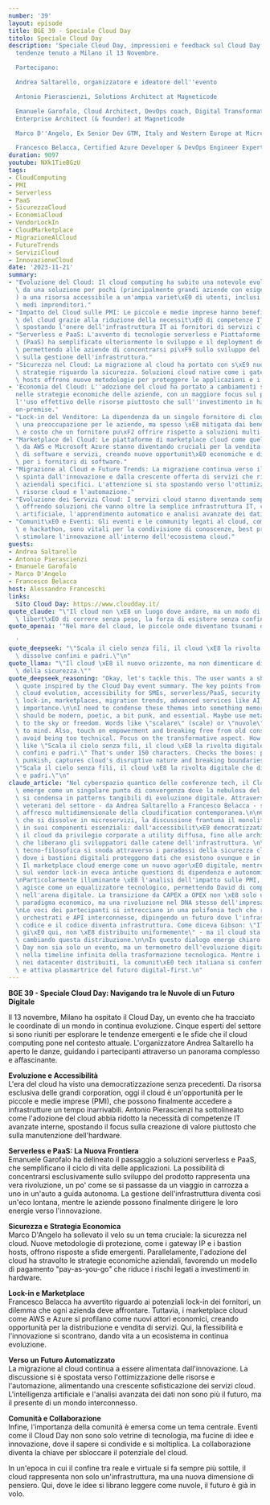 ```yaml
---
number: '39'
layout: episode
title: BGE 39 - Speciale Cloud Day
titolo: Speciale Cloud Day
description: 'Speciale Cloud Day, impressioni e feedback sul Cloud Day e le relative
  tendenze tenuto a Milano il 13 Novembre.

  Partecipano:

  Andrea Saltarello, organizzatore e ideatore dell''evento

  Antonio Pierascienzi, Solutions Architect at Magneticode

  Emanuele Garofalo, Cloud Architect, DevOps coach, Digital Transformation enabler,
  Enterprise Architect (& founder) at Magneticode

  Marco D''Angelo, Ex Senior Dev GTM, Italy and Western Europe at Microsoft

  Francesco Belacca, Certified Azure Developer & DevOps Engineer Expert'
duration: 9097
youtube: NXk1TieBGzU
tags:
- CloudComputing
- PMI
- Serverless
- PaaS
- SicurezzaCloud
- EconomiaCloud
- VendorLockIn
- CloudMarketplace
- MigrazioneAlCloud
- FutureTrends
- ServiziCloud
- InnovazioneCloud
date: '2023-11-21'
summary:
- "Evoluzione del Cloud: Il cloud computing ha subito una notevole evoluzione, passando\
  \ da una soluzione per pochi (principalmente grandi aziende con esigenze di scalabilit\xE0\
  ) a una risorsa accessibile a un'ampia variet\xE0 di utenti, inclusi i piccoli e\
  \ medi imprenditori."
- "Impatto del Cloud sulle PMI: Le piccole e medie imprese hanno beneficiato dell'adozione\
  \ del cloud grazie alla riduzione della necessit\xE0 di competenze IT interne avanzate,\
  \ spostando l'onere dell'infrastruttura IT ai fornitori di servizi cloud."
- "Serverless e PaaS: L'avvento di tecnologie serverless e Piattaforme come Servizio\
  \ (PaaS) ha semplificato ulteriormente lo sviluppo e il deployment delle applicazioni,\
  \ permettendo alle aziende di concentrarsi pi\xF9 sullo sviluppo del prodotto che\
  \ sulla gestione dell'infrastruttura."
- "Sicurezza nel Cloud: La migrazione al cloud ha portato con s\xE9 nuove sfide e\
  \ strategie riguardo la sicurezza. Soluzioni cloud native come i gateway IP e bastion\
  \ hosts offrono nuove metodologie per proteggere le applicazioni e i dati."
- 'Economia del Cloud: L''adozione del cloud ha portato a cambiamenti significativi
  nelle strategie economiche delle aziende, con un maggiore focus sul pagamento per
  l''uso effettivo delle risorse piuttosto che sull''investimento in hardware e software
  on-premise.'
- "Lock-in del Venditore: La dipendenza da un singolo fornitore di cloud pu\xF2 essere\
  \ una preoccupazione per le aziende, ma spesso \xE8 mitigata dai benefici di prestazioni\
  \ e costo che un fornitore pu\xF2 offrire rispetto a soluzioni multi-cloud o on-premise."
- "Marketplace del Cloud: Le piattaforme di marketplace cloud come quelle offerte\
  \ da AWS e Microsoft Azure stanno diventando cruciali per la vendita e distribuzione\
  \ di software e servizi, creando nuove opportunit\xE0 economiche e di scalabilit\xE0\
  \ per i fornitori di software."
- "Migrazione al Cloud e Future Trends: La migrazione continua verso il cloud \xE8\
  \ spinta dall'innovazione e dalla crescente offerta di servizi che risolvono problemi\
  \ aziendali specifici. L'attenzione si sta spostando verso l'ottimizzazione delle\
  \ risorse cloud e l'automazione."
- "Evoluzione dei Servizi Cloud: I servizi cloud stanno diventando sempre pi\xF9 sofisticati,\
  \ offrendo soluzioni che vanno oltre la semplice infrastruttura IT, come l'intelligenza\
  \ artificiale, l'apprendimento automatico e analisi avanzate dei dati."
- "Comunit\xE0 e Eventi: Gli eventi e le community legati al cloud, come conferenze\
  \ e hackathon, sono vitali per la condivisione di conoscenze, best practices e per\
  \ stimolare l'innovazione all'interno dell'ecosistema cloud."
guests:
- Andrea Saltarello
- Antonio Pierascienzi
- Emanuele Garofalo
- Marco D'Angelo
- Francesco Belacca
host: Alessandro Franceschi
links:
  Sito Cloud Day: https://www.cloudday.it/
quote_claude: "\"Il cloud non \xE8 un luogo dove andare, ma un modo di essere: la\
  \ libert\xE0 di correre senza peso, la forza di esistere senza confini.\"\n"
quote_openai: '"Nel mare del cloud, le piccole onde diventano tsunami di innovazione."

  '
quote_deepseek: "\"Scala il cielo senza fili, il cloud \xE8 la rivolta digitale che\
  \ dissolve confini e padri.\"\n"
quote_llama: "\"Il cloud \xE8 il nuovo orizzonte, ma non dimenticare di portare l'ombrello\
  \ della sicurezza.\""
quote_deepseek_reasoning: "Okay, let's tackle this. The user wants a short, impactful\
  \ quote inspired by the Cloud Day event summary. The key points from the event include\
  \ cloud evolution, accessibility for SMEs, serverless/PaaS, security, economy, vendor\
  \ lock-in, marketplaces, migration trends, advanced services like AI, and community\
  \ importance.\n\nI need to condense these themes into something memorable. The quote\
  \ should be modern, poetic, a bit punk, and essential. Maybe use metaphors related\
  \ to the sky or freedom. Words like \"scalare\" (scale) or \"nuvole\" (clouds) come\
  \ to mind. Also, touch on empowerment and breaking free from old constraints. Let's\
  \ avoid being too technical. Focus on the transformative aspect. How about something\
  \ like \"Scala il cielo senza fili, il cloud \xE8 la rivolta digitale che dissolve\
  \ confini e padri.\" That's under 150 characters. Checks the boxes: poetic, modern,\
  \ punkish, captures cloud's disruptive nature and breaking boundaries.\n</think>\n\
  \"Scala il cielo senza fili, il cloud \xE8 la rivolta digitale che dissolve confini\
  \ e padri.\"\n"
claude_article: "Nel cyberspazio quantico delle conferenze tech, il Cloud Day 2023\
  \ emerge come un singolare punto di convergenza dove la nebulosa del cloud computing\
  \ si condensa in patterns tangibili di evoluzione digitale. Attraverso le voci di\
  \ veterani del settore - da Andrea Saltarello a Francesco Belacca - si delinea un\
  \ affresco multidimensionale della cloudification contemporanea.\n\nCome un mainframe\
  \ che si dissolve in microservizi, la discussione frantuma il monolite del cloud\
  \ in suoi componenti essenziali: dall'accessibilit\xE0 democratizzata che ha trasformato\
  \ il cloud da privilegio corporate a utility diffusa, fino alle architetture serverless\
  \ che liberano gli sviluppatori dalle catene dell'infrastruttura. \n\nLa narrazione\
  \ tecno-filosofica si snoda attraverso i paradossi della sicurezza cloud-native,\
  \ dove i bastioni digitali proteggono dati che esistono ovunque e in nessun luogo.\
  \ Il marketplace cloud emerge come un nuovo agor\xE0 digitale, mentre il dibattito\
  \ sul vendor lock-in evoca antiche questioni di dipendenza e autonomia tecnologica.\n\
  \nParticolarmente illuminante \xE8 l'analisi dell'impatto sulle PMI, dove il cloud\
  \ agisce come un equalizzatore tecnologico, permettendo David di competere con Golia\
  \ nell'arena digitale. La transizione da CAPEX a OPEX non \xE8 solo un cambio di\
  \ paradigma economico, ma una rivoluzione nel DNA stesso dell'impresa moderna.\n\
  \nLe voci dei partecipanti si intrecciano in una polifonia tech che risuona di container\
  \ orchestrati e API interconnesse, dipingendo un futuro dove l'infrastruttura diventa\
  \ codice e il codice diventa infrastruttura. Come diceva Gibson: \"Il futuro \xE8\
  \ gi\xE0 qui, non \xE8 distribuito uniformemente\" - ma il cloud sta rapidamente\
  \ cambiando questa distribuzione.\n\nIn questo dialogo emerge chiaro come il Cloud\
  \ Day non sia solo un evento, ma un termometro dell'evoluzione digitale, un checkpoint\
  \ nella timeline infinita della trasformazione tecnologica. Mentre i bit danzano\
  \ nei datacenter distribuiti, la comunit\xE0 tech italiana si conferma vigile osservatrice\
  \ e attiva plasmartrice del futuro digital-first.\n"
---
```

**BGE 39 - Speciale Cloud Day: Navigando tra le Nuvole di un Futuro Digitale**

Il 13 novembre, Milano ha ospitato il Cloud Day, un evento che ha tracciato le coordinate di un mondo in continua evoluzione. Cinque esperti del settore si sono riuniti per esplorare le tendenze emergenti e le sfide che il cloud computing pone nel contesto attuale. L'organizzatore Andrea Saltarello ha aperto le danze, guidando i partecipanti attraverso un panorama complesso e affascinante.

**Evoluzione e Accessibilità**  
L'era del cloud ha visto una democratizzazione senza precedenti. Da risorsa esclusiva delle grandi corporation, oggi il cloud è un'opportunità per le piccole e medie imprese (PMI), che possono finalmente accedere a infrastrutture un tempo inarrivabili. Antonio Pierascienzi ha sottolineato come l'adozione del cloud abbia ridotto la necessità di competenze IT avanzate interne, spostando il focus sulla creazione di valore piuttosto che sulla manutenzione dell'hardware.

**Serverless e PaaS: La Nuova Frontiera**  
Emanuele Garofalo ha delineato il passaggio a soluzioni serverless e PaaS, che semplificano il ciclo di vita delle applicazioni. La possibilità di concentrarsi esclusivamente sullo sviluppo del prodotto rappresenta una vera rivoluzione, un po' come se si passasse da un viaggio in carrozza a uno in un'auto a guida autonoma. La gestione dell'infrastruttura diventa così un'eco lontana, mentre le aziende possono finalmente dirigere le loro energie verso l'innovazione.

**Sicurezza e Strategia Economica**  
Marco D'Angelo ha sollevato il velo su un tema cruciale: la sicurezza nel cloud. Nuove metodologie di protezione, come i gateway IP e i bastion hosts, offrono risposte a sfide emergenti. Parallelamente, l'adozione del cloud ha stravolto le strategie economiche aziendali, favorendo un modello di pagamento "pay-as-you-go" che riduce i rischi legati a investimenti in hardware.

**Lock-in e Marketplace**  
Francesco Belacca ha avvertito riguardo ai potenziali lock-in dei fornitori, un dilemma che ogni azienda deve affrontare. Tuttavia, i marketplace cloud come AWS e Azure si profilano come nuovi attori economici, creando opportunità per la distribuzione e vendita di servizi. Qui, la flessibilità e l'innovazione si scontrano, dando vita a un ecosistema in continua evoluzione.

**Verso un Futuro Automatizzato**  
La migrazione al cloud continua a essere alimentata dall'innovazione. La discussione si è spostata verso l'ottimizzazione delle risorse e l'automazione, alimentando una crescente sofisticazione dei servizi cloud. L'intelligenza artificiale e l'analisi avanzata dei dati non sono più il futuro, ma il presente di un mondo interconnesso.

**Comunità e Collaborazione**  
Infine, l'importanza della comunità è emersa come un tema centrale. Eventi come il Cloud Day non sono solo vetrine di tecnologia, ma fucine di idee e innovazione, dove il sapere si condivide e si moltiplica. La collaborazione diventa la chiave per sbloccare il potenziale del cloud.

In un'epoca in cui il confine tra reale e virtuale si fa sempre più sottile, il cloud rappresenta non solo un'infrastruttura, ma una nuova dimensione di pensiero. Qui, dove le idee si librano leggere come nuvole, il futuro è già in volo.
